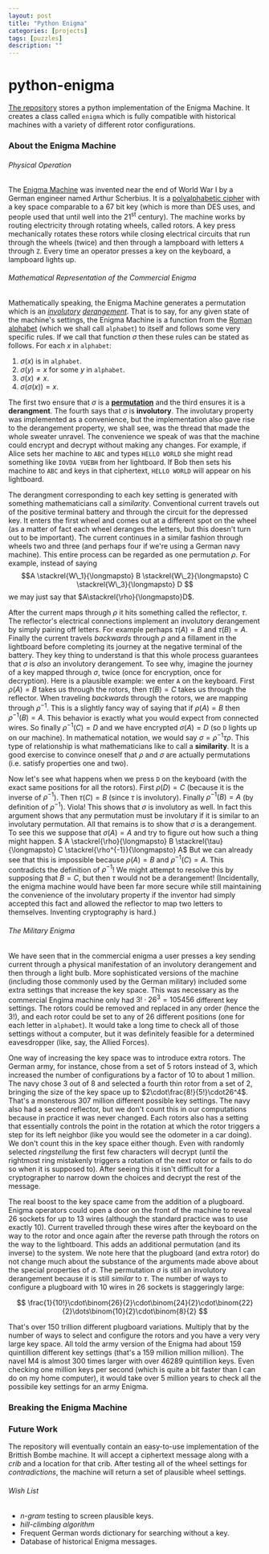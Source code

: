 ```yaml
---
layout: post
title: "Python Enigma"
categories: [projects]
tags: [puzzles]
description: ""
---
```


# python-enigma
[The repository](github.io/aylvisaker/python-enigma) stores a python implementation of the Enigma Machine. It creates a class called `enigma` which is fully compatible with historical machines with a variety of different rotor configurations.

### About the Enigma Machine
###### Physical Operation
The [Enigma Machine](wki.pe/Enigma_machine) was invented near the end of World War I by a German engineer named Arthur Scherbius. It is a [polyalphabetic cipher](wki.pe/Polyalphabetic_cipher) with a key space comparable to a $67$ bit key (which is more than DES uses, and people used that until well into the $21^\text{st}$ century). The machine works by routing electricity through rotating wheels, called rotors. A key press mechanically rotates these rotors while closing electrical circuits that run through the wheels (twice) and then through a lampboard with letters `A` through `Z`. Every time an operator presses a key on the keyboard, a lampboard lights up.

###### Mathematical Representation of the Commercial Enigma
Mathematically speaking, the Enigma Machine generates a permutation which is an *[involutory](wki.pe/Involution_(mathematics)) [derangement](wki.pe/Derangement)*. That is to say, for any given state of the machine's settings, the Enigma Machine is a function from the [Roman alphabet](Roman_alphabet) (which we shall call `alphabet`) to itself and follows some very specific rules. If we call that function $\sigma$ then these rules can be stated as follows. For each $x$ in `alphabet`:
1. $\sigma(x)$ is in `alphabet`.
2. $\sigma(y)=x$ for some $y$ in `alphabet`.
3. $\sigma(x)\neq x$.
4. $\sigma(\sigma(x)) = x$.

The first two ensure that $\sigma$ is a **[permutation](wki.pe/Permutation)** and the third ensures it is a **derangment**. The fourth says that $\sigma$ is **involutory**. The involutary property was implemented as a convenience, but the implementation also gave rise to the derangement property, we shall see, was the thread that made the whole sweater unravel. The convenience we speak of was that the machine could encrypt and decrypt without making any changes. For example, if Alice sets her machine to `ABC` and types `HELLO WORLD` she might read something like `IOVDA YUEBH` from her lightboard. If Bob then sets his machine to `ABC` and keys in that ciphertext, `HELLO WORLD` will appear on his lightboard.

The derangment corresponding to each key setting is generated with something mathematicians call a *similarity*. Conventional current travels out of the positive terminal battery and through the circuit for the depressed key. It enters the first wheel and comes out at a different spot on the wheel (as a matter of fact each wheel deranges the letters, but this doesn't turn out to be important). The current continues in a similar fashion through wheels two and three (and perhaps four if we're using a German navy machine). This entire process can be regarded as one permutation $\rho$. For example, instead of saying 
$$A \stackrel{W\_1}{\longmapsto} B \stackrel{W\_2}{\longmapsto} C \stackrel{W\_3}{\longmapsto} D $$
we may just say that $A\stackrel{\rho}{\longmapsto}D$.

After the current maps through $\rho$ it hits something called the reflector, $\tau$. The reflector's electrical connections implement an involutory derangement by simply pairing off letters. For example perhaps $\tau(A)=B$ and $\tau(B)=A$. Finally the current travels *backwards* through $\rho$ and a fillament in the lightboard before completing its journey at the negative terminal of the battery. They key thing to understand is that this whole process guarantees that $\sigma$ is *also* an involutory derangement. To see why, imagine the journey of a key mapped through $\sigma$, twice (once for encryption, once for decryption). Here is a plausible example: we enter `A` on the keyboard. First $\rho(A) = B$ takes us through the rotors, then $\tau(B)=C$ takes us through the reflector. When traveling *backwards* through the rotors, we are mapping through $\rho^{-1}$. This is a slightly fancy way of saying that if $\rho(A)=B$ then $\rho^{-1}(B)=A$. This behavior is exactly what you would expect from connected wires. So finally $\rho^{-1}(C)=D$ and we have encrypted $\sigma(A)=D$ (so `D` lights up on our machine). In mathematical notation, we would say $\sigma=\rho^{-1}\tau\rho$. This type of relationship is what mathematicians like to call a **similarity**. It is a good exercise to convince oneself that $\rho$ and $\sigma$ are actually permutations (i.e. satisfy properties one and two).

Now let's see what happens when we press `D` on the keyboard (with the exact same positions for all the rotors). First $\rho(D) = C$ (because it is the inverse of $\rho^{-1}$). Then $\tau(C )=B$ (since $\tau$ is involutory). Finally $\rho^{-1}(B)=A$ (by definition of $\rho^{-1}$). Viola! This shows that $\sigma$ is involutory as well. In fact this argument shows that any permutation must be involutary if it is similar to an involutary permutation. All that remains is to show that $\sigma$ is a derangement. To see this we suppose that $\sigma(A)=A$ and try to figure out how such a thing might happen.
$ A \stackrel{\rho}{\longmapsto} B \stackrel{\tau}{\longmapsto} C \stackrel{\rho^{-1}}{\longmapsto} A$
But we can already see that this is impossible because $\rho(A)=B$ and $\rho^{-1}(C )=A$. This contradicts the definition of $\rho^{-1}$! We might attempt to resolve this by supposing that $B=C$, but then $\tau$ would not be a derangement! (Incidentally, the enigma machine would have been far more secure while still maintaining the convenience of the involutary property if the inventor had simply accepted this fact and allowed the reflector to map two letters to themselves. Inventing cryptography is hard.)

###### The Military Enigma

We have seen that in the commercial enigma a user presses a key sending current through a physical manifestation of an involutory derangement and then through a light bulb. More sophisticated versions of the machine (including those commonly used by the German military) included some extra settings that increase the key space. This was necessary as the commercial Engima machine only had $3!\cdot 26^3 = 105456$ different key settings. The rotors could be removed and replaced in any order (hence the $3!$), and each rotor could be set to any of $26$ different positions (one for each letter in `alphabet`).  It would take a long time to check all of those settings without a computer, but it was definitely feasible for a determined eavesdropper (like, say, the Allied Forces).

One way of increasing the key space was to introduce extra rotors. The German army, for instance, chose from a set of $5$ rotors instead of $3$, which increased the number of configurations by a factor of $10$ to about $1$ million. The navy chose $3$ out of $8$ and selected a fourth thin rotor from a set of $2$, bringing the size of the key space up to $2\cdot\frac{8!}{5!}\cdot26^4$. That's a monsterous $307$ million different possible key settings. The navy also had a second reflector, but we don't count this in our computations because in practice it was never changed. Each rotors also has a setting that essentially controls the point in the rotation at which the rotor triggers a step for its left neighbor (like you would see the odometer in a car doing). We don't count this in the key space either though. Even with randomly selected *ringstellung* the first few characters will decrypt (until the rightmost ring mistakenly triggers a rotation of the next rotor or fails to do so when it is supposed to). After seeing this it isn't difficult for a cryptographer to narrow down the choices and decrypt the rest of the message.

The real boost to the key space came from the addition of a plugboard. Enigma operators could open a door on the front of the machine to reveal $26$ sockets for up to $13$ wires (although the standard practice was to use exactly $10$). Current travelled through these wires after the keyboard on the way to the rotor and once again after the reverse path through the rotors on the way to the lightboard. This adds an additional permutation (and its inverse) to the system. We note here that the plugboard (and extra rotor) do not change much about the substance of the arguments made above about the special properties of $\sigma$. The permutation $\sigma$ is still an involutory derangement because it is still *similar* to $\tau$. The number of ways to configure a plugboard with $10$ wires in $26$ sockets is staggeringly large:

$$ \frac{1}{10!}\cdot\binom{26}{2}\cdot\binom{24}{2}\cdot\binom{22}{2}\dots\binom{10}{2}\cdot\binom{8}{2} $$

That's over $150$ trillion different plugboard variations. Multiply that by the number of ways to select and configure the rotors and you have a very very large key space.  All told the army version of the Enigma had about $159$ quintillion different key settings (that's a $159$ million million million). The navel M4 is almost $300$ times larger with over $46289$ quintillion keys. Even checking one million keys per second (which is quite a bit faster than I can do on my home computer), it would take over $5$ million years to check all the possibile key settings for an army Enigma.

### Breaking the Enigma Machine

### Future Work
The repository will eventually contain an easy-to-use implementation of the Brittish Bombe machine. It will accept a ciphertext message along with a *crib* and a location for that crib. After testing all of the wheel settings for *contradictions*, the machine will return a set of plausible wheel settings.

###### Wish List
* *n-gram* testing to screen plausible keys.
* *hill-climbing algorithm*
* Frequent German words dictionary for searching without a key.
* Database of historical Enigma messages.
